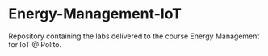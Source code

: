 # Energy-Management-IoT

Repository containing the labs delivered to the course Energy Management for IoT @ Polito.

